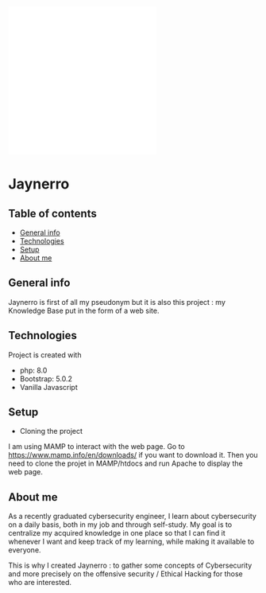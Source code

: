 ![alt text](https://github.com/jaynerro/jaynerro/blob/main/images/jaynerro-icon.png?raw=true)
# Jaynerro

## Table of contents

* [General info](#general-info)
* [Technologies](#technologies)
* [Setup](#setup)
* [About me](#about-me)

## General info
Jaynerro is first of all my pseudonym but it is also this project : my Knowledge Base put in the form of a web site.

## Technologies
Project is created with
* php: 8.0
* Bootstrap: 5.0.2
* Vanilla Javascript

## Setup
* Cloning the project

I am using MAMP to interact with the web page. Go to https://www.mamp.info/en/downloads/ if you want to download it. Then you need to clone the projet in MAMP/htdocs and run Apache to display the web page.

## About me
As a recently graduated cybersecurity engineer, I learn about cybersecurity on a daily basis, both in my job and through self-study. My goal is to centralize my acquired knowledge in one place so that I can find it whenever I want and keep track of my learning, while making it available to everyone.

This is why I created Jaynerro : to gather some concepts of Cybersecurity and more precisely on the offensive security / Ethical Hacking for those who are interested.
